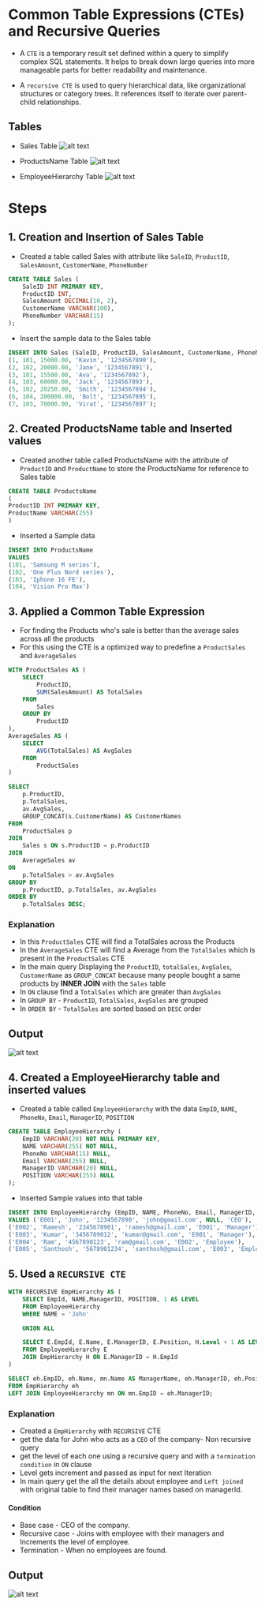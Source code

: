 # Common Table Expressions (CTEs) and Recursive Queries

- A `CTE` is a temporary result set defined within a query to simplify complex SQL statements. It helps to break down large queries into more manageable parts for better readability and maintenance.

- A `recursive CTE` is used to query hierarchical data, like organizational structures or category trees. It references itself to iterate over parent-child relationships.

## Tables

- Sales Table
![alt text](./assests/T1.png)

- ProductsName Table
![alt text](./assests/T2.png)

- EmployeeHierarchy Table
![alt text](./assests/T2.png)

# Steps

## 1. Creation and Insertion of Sales Table

- Created a table called Sales with attribute like `SaleID`, `ProductID`, `SalesAmount`, `CustomerName`, `PhoneNumber`

``` sql
CREATE TABLE Sales (
    SaleID INT PRIMARY KEY,
    ProductID INT,
    SalesAmount DECIMAL(10, 2),
    CustomerName VARCHAR(100),
    PhoneNumber VARCHAR(15)
);
```

- Insert the sample data to the Sales table

``` sql
INSERT INTO Sales (SaleID, ProductID, SalesAmount, CustomerName, PhoneNumber) VALUES
(1, 101, 15000.00, 'Kavin', '1234567890'),
(2, 102, 20000.00, 'Jane', '1234567891'),
(3, 101, 15500.00, 'Ava', '1234567892'),
(4, 103, 60000.00, 'Jack', '1234567893'),
(5, 102, 20250.00, 'Smith', '1234567894'),
(6, 104, 200000.00, 'Bolt', '1234567895'),
(7, 103, 70000.00, 'Virat', '1234567897');
```

## 2. Created ProductsName table and Inserted values

- Created another table called ProductsName with the attribute of `ProductID` and `ProductName` to store the ProductsName for reference to Sales table

``` sql
CREATE TABLE ProductsName
(
ProductID INT PRIMARY KEY,
ProductName VARCHAR(255)
)
```

- Inserted a Sample data

``` sql
INSERT INTO ProductsName
VALUES
(101, 'Samsung M series'),
(102, 'One Plus Nord series'),
(103, 'Iphone 16 FE'),
(104, 'Vision Pro Max')
```

## 3. Applied a Common Table Expression

- For finding the Products who's sale is better than the average sales across all the products
- For this using the CTE is a optimized way to predefine a `ProductSales` and `AverageSales`


``` sql
WITH ProductSales AS (
    SELECT
        ProductID,
        SUM(SalesAmount) AS TotalSales
    FROM
        Sales
    GROUP BY
        ProductID
),
AverageSales AS (
    SELECT
        AVG(TotalSales) AS AvgSales
    FROM
        ProductSales
)

SELECT
    p.ProductID,
    p.TotalSales,
    av.AvgSales,
    GROUP_CONCAT(s.CustomerName) AS CustomerNames
FROM
    ProductSales p
JOIN
    Sales s ON s.ProductID = p.ProductID
JOIN
    AverageSales av
ON
    p.TotalSales > av.AvgSales
GROUP BY
    p.ProductID, p.TotalSales, av.AvgSales
ORDER BY
    p.TotalSales DESC;
```

### Explanation

- In this `ProductSales` CTE will find a TotalSales across the Products
- In the `AverageSales` CTE will find a Average from the `TotalSales` which is present in the `ProductSales` CTE
- In the main query Displaying the `ProductID`, `totalSales`, `AvgSales`, `CustomerName` as `GROUP_CONCAT` because many people bought a same products by **INNER JOIN** with the `Sales` table
- In `ON` clause find a `TotalSales` which are  greater than `AvgSales`
- In `GROUP BY` - `ProductID`, `TotalSales`, `AvgSales` are grouped
- In `ORDER BY` - `TotalSales` are sorted based on `DESC` order

## Output

![alt text](./assests/Output1.png)


## 4. Created a EmployeeHierarchy table and inserted values

- Created a table called `EmployeeHierarchy` with the data `EmpID`, `NAME`, `PhoneNo`, `Email`, `ManagerID`, `POSITION`

``` sql
CREATE TABLE EmployeeHierarchy (
    EmpID VARCHAR(20) NOT NULL PRIMARY KEY,
    NAME VARCHAR(255) NOT NULL,
    PhoneNo VARCHAR(15) NULL,
    Email VARCHAR(255) NULL,
    ManagerID VARCHAR(20) NULL,
    POSITION VARCHAR(255) NULL
);
```

- Inserted Sample values into that table

``` sql
INSERT INTO EmployeeHierarchy (EmpID, NAME, PhoneNo, Email, ManagerID, POSITION) 
VALUES ('E001', 'John', '1234567890', 'john@gmail.com', NULL, 'CEO'),
('E002', 'Ramesh', '2345678901', 'ramesh@gmail.com', 'E001', 'Manager'),
('E003', 'Kumar', '3456789012', 'kumar@gmail.com', 'E001', 'Manager'),
('E004', 'Ram', '4567890123', 'ram@gmail.com', 'E002', 'Employee'),
('E005', 'Santhosh', '5678901234', 'santhosh@gmail.com', 'E003', 'Employee');
```

## 5. Used a `RECURSIVE CTE`

``` sql
WITH RECURSIVE EmpHierarchy AS (
    SELECT EmpId, NAME,ManagerID, POSITION, 1 AS LEVEL
    FROM EmployeeHierarchy
    WHERE NAME = 'John'

    UNION ALL

    SELECT E.EmpId, E.Name, E.ManagerID, E.Position, H.Level + 1 AS LEVEL
    FROM EmployeeHierarchy E
    JOIN EmpHierarchy H ON E.ManagerID = H.EmpId
)

SELECT eh.EmpID, eh.Name, mn.Name AS ManagerName, eh.ManagerID, eh.Position, eh.Level
FROM EmpHierarchy eh
LEFT JOIN EmployeeHierarchy mn ON mn.EmpID = eh.ManagerID;
```

### Explanation

- Created a `EmpHierarchy` with `RECURSIVE` CTE
- get the data for John who acts as a `CEO` of the company- Non recursive query
- get the level of each one using a recursive query and with a `termination condition` in `ON` clause
- Level gets increment and passed as input for next Iteration
- In main query get the all the details about employee and `Left joined` with original table to find their manager names based on managerId.

#### Condition

- Base case - CEO of the company. 
- Recursive case - Joins with employee with their managers and Increments the level of employee.
- Termination - When no employees are found.

## Output

![alt text](./assests/Output2.png)

